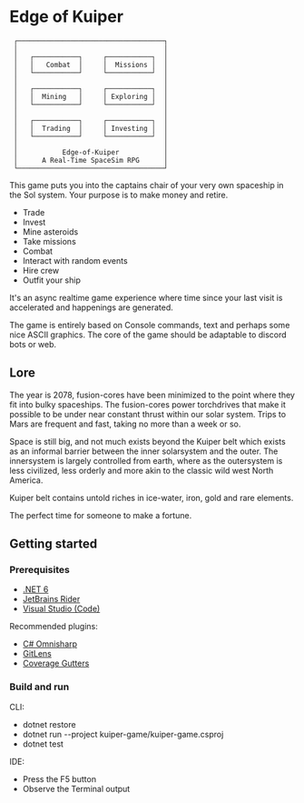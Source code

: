 # Edge of Kuiper

```
 ┌────────────────────────────────────┐
 │                                    │
 │   ┌───────────┐     ┌───────────┐  │
 │   │   Combat  │     │  Missions │  │
 │   └───────────┘     └───────────┘  │
 │                                    │
 │   ┌───────────┐     ┌───────────┐  │
 │   │  Mining   │     │ Exploring │  │
 │   └───────────┘     └───────────┘  │
 │                                    │
 │   ┌───────────┐     ┌───────────┐  │
 │   │  Trading  │     │ Investing │  │
 │   └───────────┘     └───────────┘  │
 │                                    │
 │           Edge-of-Kuiper           │
 │      A Real-Time SpaceSim RPG      │
 └────────────────────────────────────┘
```

This game puts you into the captains chair of your very own spaceship in the Sol system. Your purpose is to make money and retire.

* Trade
* Invest
* Mine asteroids
* Take missions
* Combat
* Interact with random events
* Hire crew
* Outfit your ship

It's an async realtime game experience where time since your last visit is accelerated and happenings are generated.

The game is entirely based on Console commands, text and perhaps some nice ASCII graphics. The core of the game should be adaptable to discord bots or web. 

## Lore

The year is 2078, fusion-cores have been minimized to the point where they fit into bulky spaceships. The fusion-cores power torchdrives that make it possible to be under near constant thrust within our solar system. Trips to Mars are frequent and fast, taking no more than a week or so. 

Space is still big, and not much exists beyond the Kuiper belt which exists as an informal barrier between the inner solarsystem and the outer. The innersystem is largely controlled from earth, where as the outersystem is less civilized, less orderly and more akin to the classic wild west North America.

Kuiper belt contains untold riches in ice-water, iron, gold and rare elements.

The perfect time for someone to make a fortune.

## Getting started

### Prerequisites 

* [.NET 6](https://dotnet.microsoft.com/download)
* [JetBrains Rider](https://www.jetbrains.com/rider/)
* [Visual Studio (Code)](https://visualstudio.microsoft.com/)

Recommended plugins:
* [C# Omnisharp](https://marketplace.visualstudio.com/items?itemName=ms-dotnettools.csharp)
* [GitLens](https://marketplace.visualstudio.com/items?itemName=eamodio.gitlens)
* [Coverage Gutters](https://marketplace.visualstudio.com/items?itemName=ryanluker.vscode-coverage-gutters)

### Build and run

CLI:
* dotnet restore
* dotnet run --project kuiper-game/kuiper-game.csproj
* dotnet test

IDE: 
* Press the F5 button
* Observe the Terminal output
